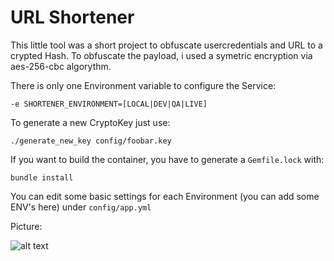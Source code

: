 # URL Shortener

This little tool was a short project to obfuscate usercredentials and URL to a crypted Hash. 
To obfuscate the payload, i used a symetric encryption via aes-256-cbc algorythm.

There is only one Environment variable to configure the Service:
```
-e SHORTENER_ENVIRONMENT=[LOCAL|DEV|QA|LIVE]
```

To generate a new CryptoKey just use:
```
./generate_new_key config/foobar.key
```

If you want to build the container, you have to generate a `Gemfile.lock` with:
```
bundle install
```

You can edit some basic settings for each Environment (you can add some ENV's here) under `config/app.yml`

Picture:

![alt text](https://preview.ibb.co/i3NG3v/Bildschirmfoto_2017_02_16_um_17_10_48.png "Example")
